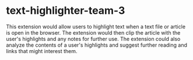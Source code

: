 # text-highlighter-team-3

This extension would allow users to highlight text when a text file or article is open in the browser. The extension would then clip the article with the user's highlights and any notes for further use. The extension could also analyze the contents of a user's highlights and suggest further reading and links that might interest them. 
